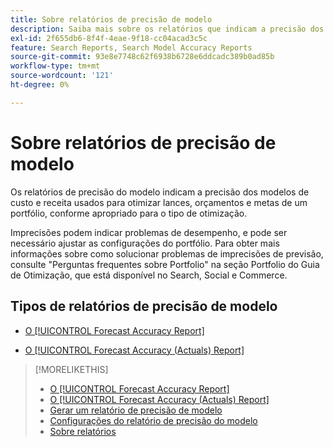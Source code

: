 ```yaml
---
title: Sobre relatórios de precisão de modelo
description: Saiba mais sobre os relatórios que indicam a precisão dos modelos de custo e receita usados para otimizar um portfólio.
exl-id: 2f655db6-8f4f-4eae-9f18-cc04acad3c5c
feature: Search Reports, Search Model Accuracy Reports
source-git-commit: 93e8e7748c62f6938b6728e6ddcadc389b0ad85b
workflow-type: tm+mt
source-wordcount: '121'
ht-degree: 0%

---
```


# Sobre relatórios de precisão de modelo

Os relatórios de precisão do modelo indicam a precisão dos modelos de custo e receita usados para otimizar lances, orçamentos e metas de um portfólio, conforme apropriado para o tipo de otimização.

Imprecisões podem indicar problemas de desempenho, e pode ser necessário ajustar as configurações do portfólio. Para obter mais informações sobre como solucionar problemas de imprecisões de previsão, consulte &quot;Perguntas frequentes sobre Portfolio&quot; na seção Portfolio do Guia de Otimização, que está disponível no Search, Social e Commerce.<!-- verify convention for referencing Optimization Guide here -->

## Tipos de relatórios de precisão de modelo

* [O [!UICONTROL Forecast Accuracy Report]](forecast-accuracy-report.md)

* [O [!UICONTROL Forecast Accuracy (Actuals) Report]](forecast-accuracy-actuals-report.md)

>[!MORELIKETHIS]
>
>* [O [!UICONTROL Forecast Accuracy Report]](forecast-accuracy-report.md)
>* [O [!UICONTROL Forecast Accuracy (Actuals) Report]](forecast-accuracy-actuals-report.md)
>* [Gerar um relatório de precisão de modelo](model-accuracy-report-generate.md)
>* [Configurações do relatório de precisão do modelo](/help/search-social-commerce/reports/management/model-accuracy/model-accuracy-report-settings.md)
>* [Sobre relatórios](/help/search-social-commerce/reports/report-about.md)
